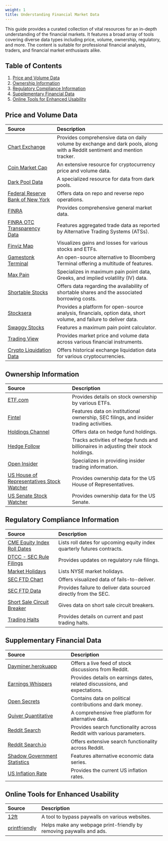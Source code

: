 ```yaml
---
weight: 1
title: Understanding Financial Market Data
---
```


This guide provides a curated collection of vital resources for an in-depth understanding of the financial markets. It features a broad array of tools covering diverse data types including price, volume, ownership, regulatory, and more. The content is suitable for professional financial analysts, traders, and financial market enthusiasts alike.

## Table of Contents
1. [Price and Volume Data](#price-and-volume-data)
2. [Ownership Information](#ownership-information)
3. [Regulatory Compliance Information](#regulatory-compliance-information)
4. [Supplementary Financial Data](#supplementary-financial-data)
5. [Online Tools for Enhanced Usability](#online-tools-for-enhanced-usability)

## Price and Volume Data

| Source | Description |
| :----- | :---------- |
| [Chart Exchange](https://chartexchange.com) | Provides comprehensive data on daily volume by exchange and dark pools, along with a Reddit sentiment and mention tracker. |
| [Coin Market Cap](https://coinmarketcap.com/) | An extensive resource for cryptocurrency price and volume data. |
| [Dark Pool Data](https://www.stockgrid.io/darkpools) | A specialized resource for data from dark pools. |
| [Federal Reserve Bank of New York](https://apps.newyorkfed.org/markets/autorates/tomo-results-display?SHOWMORE=TRUE&startDate=01/01/2000&enddate=01/01/2000) | Offers data on repo and reverse repo operations. |
| [FINRA](http://finra-markets.morningstar.com/MarketData/EquityOptions/default.jsp) | Provides comprehensive general market data. |
| [FINRA OTC Transparency Data](https://otctransparency.finra.org/otctransparency/AtsIssueData) | Features aggregated trade data as reported by Alternative Trading Systems (ATSs). |
| [Finviz Map](https://finviz.com/map.ashx) | Visualizes gains and losses for various stocks and ETFs. |
| [Gamestonk Terminal](https://github.com/GamestonkTerminal/GamestonkTerminal) | An open-source alternative to Bloomberg Terminal offering a multitude of features. |
| [Max Pain](https://maximum-pain.com) | Specializes in maximum pain point data, Greeks, and implied volatility (IV) data. |
| [Shortable Stocks](https://shortablestocks.com/) | Offers data regarding the availability of shortable shares and the associated borrowing costs. |
| [Stocksera](https://stocksera.pythonanywhere.com/) | Provides a platform for open-source analysis, financials, option data, short volume, and failure to deliver data. |
| [Swaggy Stocks](https://swaggystocks.com/dashboard/options-max-pain/SPY) | Features a maximum pain point calculator. |
| [Trading View](https://www.tradingview.com/) | Provides market price and volume data across various financial instruments. |
| [Crypto Liquidation Data](https://www.coinglass.com/LiquidationData) | Offers historical exchange liquidation data for various cryptocurrencies. |

## Ownership Information

| Source | Description |
| :----- | :---------- |
| [ETF.com](https://www.etf.com/etfanalytics/etf-stock-finder) | Provides details on stock ownership by various ETFs. |
| [Fintel](https://fintel.io/) | Features data on institutional ownership, SEC filings, and insider trading activities. |
| [Holdings Channel](https://www.holdingschannel.com/bystock/) | Offers data on hedge fund holdings. |
| [Hedge Follow](https://hedgefollow.com/) | Tracks activities of hedge funds and billionaires in adjusting their stock holdings. |
| [Open Insider](http://openinsider.com/) | Specializes in providing insider trading information. |
| [US House of Representatives Stock Watcher](https://housestockwatcher.com/) | Provides ownership data for the US House of Representatives. |
| [US Senate Stock Watcher](https://senatestockwatcher.com/) | Provides ownership data for the US Senate. |

## Regulatory Compliance Information

| Source | Description |
| :----- | :---------- |
| [CME Equity Index Roll Dates](https://www.cmegroup.com/trading/equity-index/rolldates.html) | Lists roll dates for upcoming equity index quarterly futures contracts. |
| [DTCC - SEC Rule Filings](https://www.dtcc.com/legal/sec-rule-filings) | Provides updates on regulatory rule filings. |
| [Market Holidays](https://www.nyse.com/markets/hours-calendars) | Lists NYSE market holidays. |
| [SEC FTD Chart](https://sec.report/fails.php) | Offers visualized data of fails-to-deliver. |
| [SEC FTD Data](https://www.sec.gov/data/foiadocsfailsdatahtm) | Provides failure to deliver data sourced directly from the SEC. |
| [Short Sale Circuit Breaker](https://www.nasdaqtrader.com/trader.aspx?id=ShortSaleCircuitBreaker) | Gives data on short sale circuit breakers. |
| [Trading Halts](https://nasdaqtrader.com/trader.aspx?id=TradeHalts) | Provides details on current and past trading halts. |

## Supplementary Financial Data

| Source | Description |
| :----- | :---------- |
| [Dayminer.herokuapp](https://dayminer.herokuapp.com/) | Offers a live feed of stock discussions from Reddit. |
| [Earnings Whispers](https://www.earningswhispers.com/) | Provides details on earnings dates, related discussions, and expectations. |
| [Open Secrets](https://www.opensecrets.org/) | Contains data on political contributions and dark money. |
| [Quiver Quantitative](https://www.quiverquant.com/) | A comprehensive free platform for alternative data. |
| [Reddit Search](https://camas.github.io/reddit-search/) | Provides search functionality across Reddit with various parameters. |
| [Reddit Search.io](https://redditsearch.io/) | Offers extensive search functionality across Reddit. |
| [Shadow Government Statistics](http://www.shadowstats.com/alternate_data) | Features alternative economic data series. |
| [US Inflation Rate](https://www.usinflationcalculator.com/inflation/current-inflation-rates/) | Provides the current US inflation rates. |

## Online Tools for Enhanced Usability

| Source | Description |
| :----- | :---------- |
| [12ft](https://12ft.io/) | A tool to bypass paywalls on various websites. |
| [printfriendly](https://www.printfriendly.com/) | Helps make any webpage print-friendly by removing paywalls and ads. |
